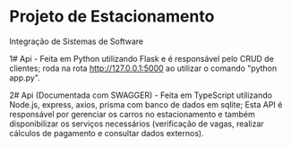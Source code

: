 # Projeto de Estacionamento
Integração de Sistemas de Software

1# Api - Feita em Python utilizando Flask e é responsável pelo CRUD de clientes; roda na rota http://127.0.0.1:5000 ao utilizar o comando "python app.py".

2# Api (Documentada com SWAGGER) - Feita em TypeScript utilizando Node.js, express, axios, prisma com banco de dados em sqlite; Esta API é responsável por gerenciar os carros no estacionamento e também disponibilizar os serviços necessários (verificação de vagas, realizar cálculos de pagamento e consultar dados externos).
